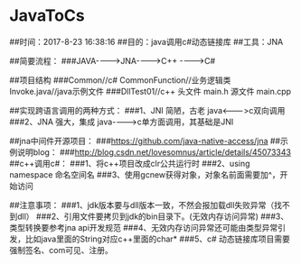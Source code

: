 # JavaToCs
##时间：2017-8-23 16:38:16
##目的：java调用c#动态链接库
##工具：JNA

##简要流程：
	###JAVA---->JNA---->C++  ---->C#


##项目结构
	###Common//c#
		CommonFunction//业务逻辑类
		Invoke.java//java示例文件
	###DllTest01//c++
		头文件
			main.h
		源文件
			main.cpp
			


##实现跨语言调用的两种方式：
	###1、JNI 简陋，古老  java<--->c双向调用
	###2、JNA 强大，集成  java---->c单方面调用，其基础是JNI
 
##jna中间件开源项目：
	###https://github.com/java-native-access/jna
##示例说明blog：
	###http://blog.csdn.net/lovesomnus/article/details/45073343
##c++调用c#：
	###1、将c++项目改成clr公共运行时
	###2、using namespace 命名空间名
	###3、使用gcnew获得对象，对象名前面需要加^，开始访问


##注意事项：
	###1、jdk版本要与dll版本一致，不然会报加载dll失败异常（找不到dll）
	###2、引用文件要拷贝到jdk的bin目录下。(无效内存访问异常)
	###3、类型转换要参考jna api开发规范
	###4、无效内存访问异常还可能由类型异常引发，比如java里面的String对应c++里面的char*
	###5、c# 动态链接库项目需要强制签名、com可见、注册。


